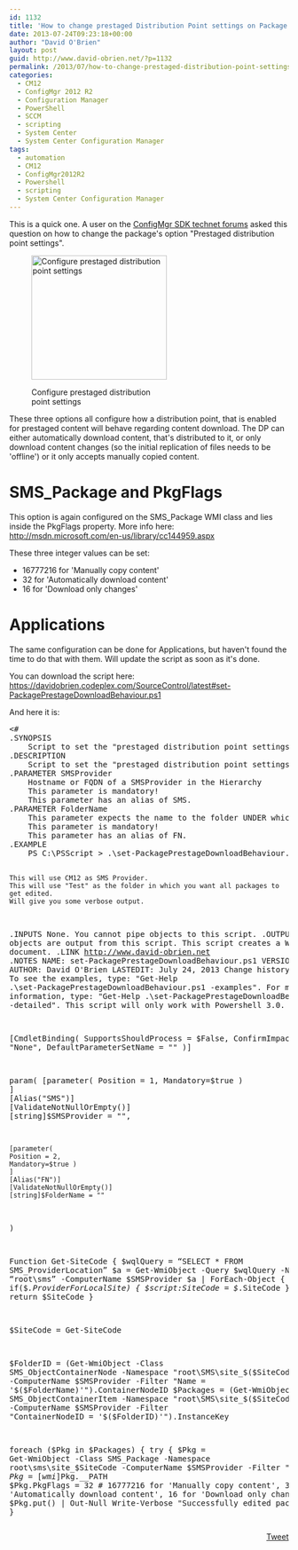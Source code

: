 ```yaml
---
id: 1132
title: 'How to change prestaged Distribution Point settings on Package - ConfigMgr'
date: 2013-07-24T09:23:18+00:00
author: "David O'Brien"
layout: post
guid: http://www.david-obrien.net/?p=1132
permalink: /2013/07/how-to-change-prestaged-distribution-point-settings-on-package-configmgr/
categories:
  - CM12
  - ConfigMgr 2012 R2
  - Configuration Manager
  - PowerShell
  - SCCM
  - scripting
  - System Center
  - System Center Configuration Manager
tags:
  - automation
  - CM12
  - ConfigMgr2012R2
  - Powershell
  - scripting
  - System Center Configuration Manager
---
```

This is a quick one. A user on the <a href="http://social.technet.microsoft.com/Forums/en-US/9528f907-08a3-4fca-9dc4-e35575b490d4/need-a-script-to-change-package-distribution-settings" onclick="_gaq.push(['_trackEvent', 'outbound-article', 'http://social.technet.microsoft.com/Forums/en-US/9528f907-08a3-4fca-9dc4-e35575b490d4/need-a-script-to-change-package-distribution-settings', 'ConfigMgr SDK technet forums']);" target="_blank">ConfigMgr SDK technet forums</a> asked this question on how to change the package's option "Prestaged distribution point settings".<figure class="wp-caption aligncenter" style="max-width: 244px">

<a href="http://www.david-obrien.net/wp-content/uploads/2013/07/prestaged_app.jpg" onclick="_gaq.push(['_trackEvent', 'outbound-article', 'http://www.david-obrien.net/wp-content/uploads/2013/07/prestaged_app.jpg', '']);" class="broken_link"><img style="margin-left: auto; display: block; margin-right: auto; border: 0px;" title="prestaged_app" alt="Configure prestaged distribution point settings" src="http://www.david-obrien.net/wp-content/uploads/2013/07/prestaged_app_thumb.jpg" width="244" height="224" border="0" /></a><figcaption class="wp-caption-text">Configure prestaged distribution point settings</figcaption></figure> 

These three options all configure how a distribution point, that is enabled for prestaged content will behave regarding content download. The DP can either automatically download content, that's distributed to it, or only download content changes (so the initial replication of files needs to be 'offline') or it only accepts manually copied content.

# SMS_Package and PkgFlags

This option is again configured on the SMS_Package WMI class and lies inside the PkgFlags property. More info here: <a href="http://msdn.microsoft.com/en-us/library/cc144959.aspx" onclick="_gaq.push(['_trackEvent', 'outbound-article', 'http://msdn.microsoft.com/en-us/library/cc144959.aspx', 'http://msdn.microsoft.com/en-us/library/cc144959.aspx']);" >http://msdn.microsoft.com/en-us/library/cc144959.aspx</a>

These three integer values can be set:

  * 16777216 for 'Manually copy content'
  * 32 for 'Automatically download content'
  * 16 for 'Download only changes'

# Applications

The same configuration can be done for Applications, but haven't found the time to do that with them. Will update the script as soon as it's done.

You can download the script here: <a href="https://davidobrien.codeplex.com/SourceControl/latest#set-PackagePrestageDownloadBehaviour.ps1" onclick="_gaq.push(['_trackEvent', 'outbound-article', 'https://davidobrien.codeplex.com/SourceControl/latest#set-PackagePrestageDownloadBehaviour.ps1', 'https://davidobrien.codeplex.com/SourceControl/latest#set-PackagePrestageDownloadBehaviour.ps1']);" >https://davidobrien.codeplex.com/SourceControl/latest#set-PackagePrestageDownloadBehaviour.ps1</a>

And here it is:

<div class="wlWriterEditableSmartContent" id="scid:812469c5-0cb0-4c63-8c15-c81123a09de7:c7855446-96fd-478d-bbbf-4d1a09e3b7d4" style="float: none; margin: 0px; display: inline; padding: 0px;">
  <pre class="vb">&lt;#
.SYNOPSIS
	Script to set the "prestaged distribution point settings" option for every package in a folder
.DESCRIPTION
	Script to set the "prestaged distribution point settings" option for every package in a folder
.PARAMETER SMSProvider
    Hostname or FQDN of a SMSProvider in the Hierarchy 
    This parameter is mandatory!
    This parameter has an alias of SMS.
.PARAMETER FolderName
    This parameter expects the name to the folder UNDER which you want to configure ALL packages.
    This parameter is mandatory!
    This parameter has an alias of FN.
.EXAMPLE
	PS C:\PSScript &gt; .\set-PackagePrestageDownloadBehaviour.ps1 -SMSProvider cm12 -FolderName test -verbose

    This will use CM12 as SMS Provider.
    This will use "Test" as the folder in which you want all packages to get edited.
    Will give you some verbose output.
.INPUTS
	None.  You cannot pipe objects to this script.
.OUTPUTS
	No objects are output from this script.  This script creates a Word document.
.LINK
	http://www.david-obrien.net
.NOTES
	NAME: set-PackagePrestageDownloadBehaviour.ps1
	VERSION: 1.0
	AUTHOR: David O'Brien
	LASTEDIT: July 24, 2013
    Change history:
.REMARKS
	To see the examples, type: "Get-Help .\set-PackagePrestageDownloadBehaviour.ps1 -examples".
	For more information, type: "Get-Help .\set-PackagePrestageDownloadBehaviour.ps1 -detailed".
    This script will only work with Powershell 3.0.
#&gt;

[CmdletBinding( SupportsShouldProcess = $False, ConfirmImpact = "None", DefaultParameterSetName = "" )]

param(
    [parameter(
	Position = 1, 
	Mandatory=$true )
	] 
	[Alias("SMS")]
	[ValidateNotNullOrEmpty()]
    [string]$SMSProvider = "",

    [parameter(
	Position = 2, 
	Mandatory=$true )
	] 
	[Alias("FN")]
	[ValidateNotNullOrEmpty()]
    [string]$FolderName = ""
)

Function Get-SiteCode
{
    $wqlQuery = “SELECT * FROM SMS_ProviderLocation”
    $a = Get-WmiObject -Query $wqlQuery -Namespace “root\sms” -ComputerName $SMSProvider
    $a | ForEach-Object {
        if($_.ProviderForLocalSite)
            {
                $script:SiteCode = $_.SiteCode
            }
    }
return $SiteCode
}

$SiteCode = Get-SiteCode

$FolderID = (Get-WmiObject -Class SMS_ObjectContainerNode -Namespace "root\SMS\site_$($SiteCode)" -ComputerName $SMSProvider -Filter "Name = '$($FolderName)'").ContainerNodeID
$Packages = (Get-WmiObject -Class SMS_ObjectContainerItem -Namespace "root\SMS\site_$($SiteCode)" -ComputerName $SMSProvider -Filter "ContainerNodeID = '$($FolderID)'").InstanceKey

foreach ($Pkg in $Packages)
    {
        try 
            {
                $Pkg = Get-WmiObject -Class SMS_Package -Namespace root\sms\site_$SiteCode -ComputerName $SMSProvider -Filter "PackageID ='$($Pkg)'"
                $Pkg = [wmi]$Pkg.__PATH
                $Pkg.PkgFlags = 32         # 16777216 for 'Manually copy content', 32 for 'Automatically download content', 16 for 'Download only changes'
                $Pkg.put() | Out-Null
                Write-Verbose "Successfully edited package $($Pkg.Name)."
            }
        catch
            {
                Write-Verbose "$($Pkg.Name) could not be edited."
            }
    }</pre>
</div>

<div style="float: right; margin-left: 10px;">
  <a href="https://twitter.com/share" onclick="_gaq.push(['_trackEvent', 'outbound-article', 'https://twitter.com/share', 'Tweet']);" class="twitter-share-button" data-hashtags="automation,CM12,ConfigMgr2012R2,Powershell,scripting,System+Center+Configuration+Manager" data-count="vertical" data-url="http://www.david-obrien.net/2013/07/how-to-change-prestaged-distribution-point-settings-on-package-configmgr/">Tweet</a>
</div>

